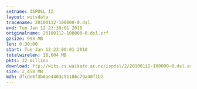 ```yaml
---
setname: ISPDSL II
layout: witsdata
tracename: 20100112-100000-0.dsl
end: Tue Jan 12 23:30:01 2010
originalname: 20100112-100000-0.dsl.erf
gzsize: 993 MB
len: 0:30:00
start: Tue Jan 12 23:00:01 2010
totalwirelen: 18,604 MB
pkts: 32 million
download: ftp://wits.cs.waikato.ac.nz/ispdsl/2/20100112-100000-0.dsl.erf.gz
size: 2,458 MB
md5: dfcde8f3b6ae4403c51186c79a40f1b2
---
```

